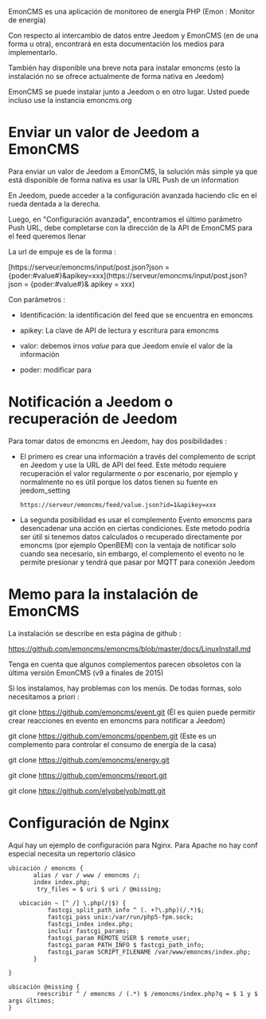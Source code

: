 EmonCMS es una aplicación de monitoreo de energía PHP (Emon :
Monitor de energía)

Con respecto al intercambio de datos entre Jeedom y EmonCMS (en
de una forma u otra), encontrará en esta documentación los medios
para implementarlo.

También hay disponible una breve nota para instalar emoncms (esto
la instalación no se ofrece actualmente de forma nativa en Jeedom)

EmonCMS se puede instalar junto a Jeedom o en otro lugar. Usted puede
incluso use la instancia emoncms.org

Enviar un valor de Jeedom a EmonCMS 
=========================================

Para enviar un valor de Jeedom a EmonCMS, la solución más simple
ya que está disponible de forma nativa es usar la URL Push de un
information

En Jeedom, puede acceder a la configuración avanzada haciendo clic en el
rueda dentada a la derecha.

Luego, en "Configuración avanzada", encontramos el último parámetro
Push URL, debe completarse con la dirección de la API de EmonCMS para el feed
queremos llenar

La url de empuje es de la forma :

[https://serveur/emoncms/input/post.json?json = {poder:\#value\#}&apikey=xxx](https://serveur/emoncms/input/post.json?json = {poder:#value#}& apikey = xxx)

Con parámetros :

-   Identificación: la identificación del feed que se encuentra en emoncms

-   apikey: La clave de API de lectura y escritura para emoncms

-   valor: debemos irnos *value* para que Jeedom envíe el
    valor de la información

-   poder: modificar para

Notificación a Jeedom o recuperación de Jeedom 
======================================================

Para tomar datos de emoncms en Jeedom, hay dos posibilidades
:

-   El primero es crear una información a través del complemento de script en Jeedom
    y use la URL de API del feed. Este método requiere recuperación
    el valor regularmente o por escenario, por ejemplo y normalmente
    no es útil porque los datos tienen su fuente en jeedom\_setting

        https://serveur/emoncms/feed/value.json?id=1&apikey=xxx

-   La segunda posibilidad es usar el complemento Evento emoncms
    para desencadenar una acción en ciertas condiciones. Este metodo
    podría ser útil si tenemos datos calculados o
    recuperado directamente por emoncms (por ejemplo OpenBEM) con
    la ventaja de notificar solo cuando sea necesario, sin embargo, el complemento
    el evento no le permite presionar y tendrá que pasar por MQTT
    para conexión Jeedom

Memo para la instalación de EmonCMS 
================================

La instalación se describe en esta página de github :

<https://github.com/emoncms/emoncms/blob/master/docs/LinuxInstall.md>

Tenga en cuenta que algunos complementos parecen obsoletos con la última versión
EmonCMS (v9 a finales de 2015)

Si los instalamos, hay problemas con los menús. De todas formas,
solo necesitamos a priori :

git clone <https://github.com/emoncms/event.git> (Él es quien puede
permitir crear reacciones en evento en emoncms para
notificar a Jeedom)

git clone <https://github.com/emoncms/openbem.git> (Este es un complemento para
controlar el consumo de energía de la casa)

git clone <https://github.com/emoncms/energy.git>

git clone <https://github.com/emoncms/report.git>

git clone <https://github.com/elyobelyob/mqtt.git>

Configuración de Nginx 
===================

Aquí hay un ejemplo de configuración para Nginx. Para Apache no hay
conf especial necesita un repertorio clásico

    ubicación / emoncms {
           alias / var / www / emoncms /;
           index index.php;
            try_files = $ uri $ uri / @missing;

       ubicación ~ [^ /] \.php(/|$) {
               fastcgi_split_path_info ^ (. +?\.php)(/.*)$;
               fastcgi_pass unix:/var/run/php5-fpm.sock;
               fastcgi_index index.php;
               incluir fastcgi_params;
               fastcgi_param REMOTE_USER $ remote_user;
               fastcgi_param PATH_INFO $ fastcgi_path_info;
               fastcgi_param SCRIPT_FILENAME /var/www/emoncms/index.php;
           }

    }

    ubicación @missing {
            reescribir ^ / emoncms / (.*) $ /emoncms/index.php?q = $ 1 y $ args últimos;
    }
